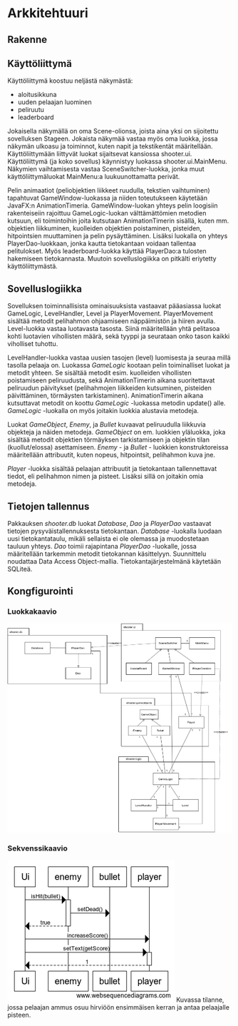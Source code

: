 # Arkkitehtuuri

## Rakenne

## Käyttöliittymä

Käyttöliittymä koostuu neljästä näkymästä:
- aloitusikkuna
- uuden pelaajan luominen
- peliruutu
- leaderboard

Jokaisella näkymällä on oma Scene-olionsa, joista aina yksi on sijoitettu sovelluksen Stageen. Jokaista näkymää vastaa myös oma luokka, jossa näkymän ulkoasu ja toiminnot, kuten napit ja tekstikentät määritellään. Käyttöliittymään liittyvät luokat sijaitsevat kansiossa shooter.ui. Käyttöliittymä (ja koko sovellus) käynnistyy luokassa shooter.ui.MainMenu. Näkymien vaihtamisesta vastaa SceneSwitcher-luokka, jonka muut käyttöliittymäluokat MainMenu:a luukuunottamatta perivät.

Pelin animaatiot (peliobjektien liikkeet ruudulla, tekstien vaihtuminen) tapahtuvat GameWindow-luokassa ja niiden toteutukseen käytetään JavaFX:n AnimationTimeria. GameWindow-luokan yhteys pelin loogisiin rakenteiseiin rajoittuu GameLogic-luokan välttämättömien metodien kutsuun, eli toimintoihin joita kutsutaan AnimationTimerin sisällä, kuten mm. objektien liikkuminen, kuolleiden objektien poistaminen, pisteiden, hitpointsien muuttaminen ja pelin pysäyttäminen. Lisäksi luokalla on yhteys PlayerDao-luokkaan, jonka kautta tietokantaan voidaan tallentaa pelitulokset. Myös leaderboard-luokka käyttää PlayerDao:a tulosten hakemiseen tietokannasta. Muutoin sovelluslogiikka on pitkälti eriytetty käyttöliittymästä. 

## Sovelluslogiikka

Sovelluksen toiminnallisista ominaisuuksista vastaavat pääasiassa luokat GameLogic, LevelHandler, Level ja PlayerMovement. PlayerMovement sisältää metodit pelihahmon ohjaamiseen näppäimistön ja hiiren avulla. Level-luokka vastaa luotavasta tasosta. Siinä määritellään yhtä pelitasoa kohti luotavien vihollisten määrä, sekä tyyppi ja seurataan onko tason kaikki viholliset tuhottu.

LevelHandler-luokka vastaa uusien tasojen (level) luomisesta ja seuraa millä tasolla pelaaja on. Luokassa _GameLogic_ kootaan pelin toiminalliset luokat ja metodit yhteen. Se sisältää metodit esim. kuolleiden vihollisten poistamiseen peliruudusta, sekä AnimationTimerin aikana suoritettavat peliruudun päivitykset (pelihahmojen liikkeiden kutsuminen, pisteiden päivittäminen, törmäysten tarkistaminen). AnimationTimerin aikana kutsuttavat metodit on koottu _GameLogic_ -luokassa metodin update() alle. _GameLogic_ -luokalla on myös joitakin luokkia alustavia metodeja.

Luokat _GameObject_, _Enemy_, ja _Bullet_ kuvaavat peliruudulla liikkuvia objekteja ja näiden metodeja. _GameObject_ on em. luokkien yläluokka, joka sisältää metodit objektien törmäyksen tarkistamiseen ja objektin tilan (kuollut/elossa) asettamiseen. _Enemy_ - ja _Bullet_ - luokkien konstruktoreissa määritellään attribuutit, kuten nopeus, hitpointsit, pelihahmon kuva jne.

_Player_ -luokka sisältää pelaajan attribuutit ja tietokantaan tallennettavat tiedot, eli pelihahmon nimen ja pisteet. Lisäksi sillä on joitakin omia metodeja.  

## Tietojen tallennus

Pakkauksen _shooter.db_ luokat _Database_, _Dao_ ja _PlayerDao_ vastaavat tietojen pysyväistallennuksesta tietokantaan. _Database_ -luokalla luodaan uusi tietokantataulu, mikäli sellaista ei ole olemassa ja muodostetaan tauluun yhteys. _Dao_ toimii rajapintana _PlayerDao_ -luokalle, jossa määritellään tarkemmin metodit tietokannan käsittelyyn. Suunnittelu noudattaa Data Access Object-mallia. Tietokantajärjestelmänä käytetään SQLiteä. 

## Kongfigurointi 



### Luokkakaavio
<img src="https://github.com/chipfrog/ot-harjoitustyo/blob/master/shooter/dokumentaatio/kuvat/kaavio.png">

### Sekvenssikaavio
<img src="https://github.com/chipfrog/ot-harjoitustyo/blob/master/shooter/dokumentaatio/kuvat/sekvenssikaavio.png">
Kuvassa tilanne, jossa pelaajan ammus osuu hirviöön ensimmäisen kerran ja antaa pelaajalle pisteen.
